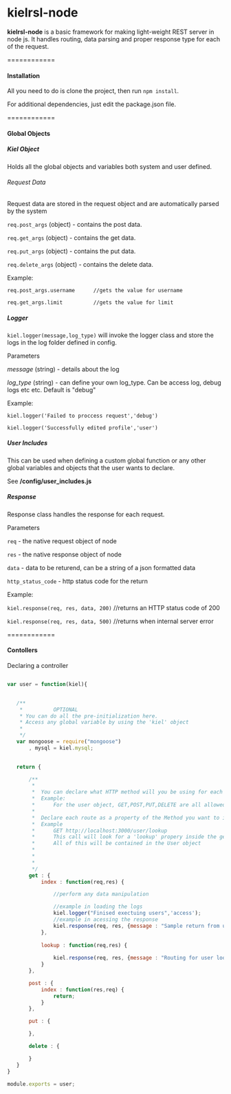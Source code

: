 kielrsl-node
============

**kielrsl-node** is a basic framework for making light-weight REST server in node js. It handles routing, data parsing and proper response type for each of the request.

============

#### Installation

All you need to do is clone the project, then run `npm install`.

For additional dependencies, just edit the package.json file.

============

#### Global Objects

##### Kiel Object

Holds all the global objects and variables both system and user defined.

###### Request Data
Request data are stored in the request object and are automatically parsed by the system

`req.post_args`	(object)	- contains the post data.

`req.get_args`	(object)	- contains the get data.

`req.put_args`	(object)	- contains the put data.

`req.delete_args` (object)	- contains the delete data.

Example:

	req.post_args.username 		//gets the value for username

	req.get_args.limit 			//gets the value for limit

##### Logger
`kiel.logger(message,log_type)` will invoke the logger class and store the logs in the log folder defined in config.

Parameters

*message* (string) - details about the log

*log_type* (string)	- can define your own log_type. Can be access log, debug logs etc etc. Default is "debug"

Example:

`kiel.logger('Failed to proccess request','debug')`

`kiel.logger('Successfully edited profile','user')`

##### User Includes
This can be used when defining a custom global function or any other global variables and objects that the user wants to declare.

See **/config/user_includes.js**

##### Response
Response class handles the response for each request.

Parameters

`req`	- the native request object of node

`res`	- the native response object of node

`data`	- data to be returend, can be a string of a json formatted data

`http_status_code`	- http status code for the return

Example:

`kiel.response(req, res, data, 200)`	//returns an HTTP status code of 200

`kiel.response(req, res, data, 500)`	//returns when internal server error


============

#### Contollers

Declaring a controller 

 ```javascript

 var user = function(kiel){
 	

 	/**
 	 *			OPTIONAL
 	 * You can do all the pre-initialization here.
 	 * Access any global variable by using the 'kiel' object
 	 *
 	 */
	var mongoose = require("mongoose")
		, mysql = kiel.mysql;

	
	return {

		/**
		 *
		 *	You can declare what HTTP method will you be using for each object.
		 *	Example:
		 *		For the user object, GET,POST,PUT,DELETE are all allowed.
		 *		
		 *	Declare each route as a property of the Method you want to include it with
		 *	Example
		 *		GET http://localhost:3000/user/lookup
		 *		This call will look for a 'lookup' propery inside the get object.
		 *		All of this will be contained in the User object
		 *		
		 *			
		 *		
		 */
		get : {
			index : function(req,res) {

				//perform any data manipulation

				//example in loading the logs
				kiel.logger("Finised exectuing users",'access');
				//example in acessing the response
				kiel.response(req, res, {message : "Sample return from users"}, 200);
			},
			
			lookup : function(req,res) {
				
				kiel.response(req, res, {message : "Routing for user lookup"}, 200);
			}
		},

		post : {
			index : function(res,req) {
				return;
			}
		}, 

		put : {

		},

		delete : {

		}
	}
}

module.exports = user;
